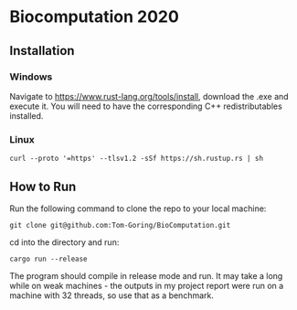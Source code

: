 # Biocomputation 2020

## Installation

### Windows

Navigate to https://www.rust-lang.org/tools/install, download the .exe and execute it. You will need to have the corresponding C++ redistributables installed.

### Linux

```
curl --proto '=https' --tlsv1.2 -sSf https://sh.rustup.rs | sh
```

## How to Run

Run the following command to clone the repo to your local machine:
```
git clone git@github.com:Tom-Goring/BioComputation.git
```

cd into the directory and run:
```
cargo run --release
```
The program should compile in release mode and run. It may take a long while on weak machines - the outputs in my project report were run on a machine with 32 threads, so use that as a benchmark.